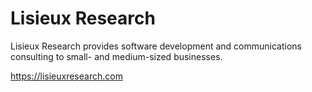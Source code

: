 # Lisieux Research

Lisieux Research provides software development and communications consulting to 
small- and medium-sized businesses.

https://lisieuxresearch.com
